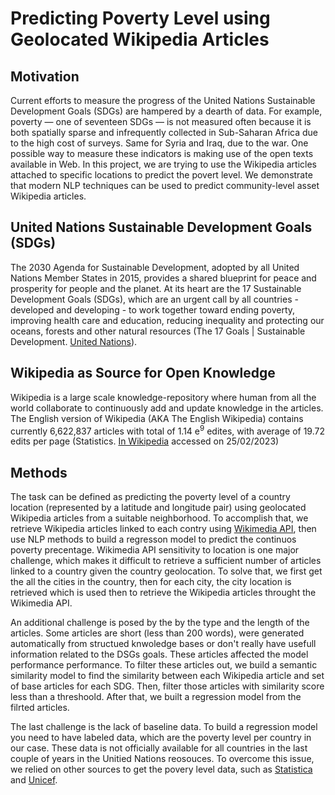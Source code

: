
Predicting Poverty Level using Geolocated Wikipedia Articles
==============

## Motivation
Current efforts to measure the progress of the United Nations Sustainable Development Goals (SDGs) are hampered by a dearth of data. 
For example, poverty — one of seventeen SDGs — is not measured often because it is both spatially sparse and infrequently collected in Sub-Saharan Africa due to the high cost of surveys.
Same for Syria and Iraq, due to the war. One possible way to measure these indicators is making use of the open texts available in Web.
In this project, we are trying to use the Wikipedia articles attached to specific locations to predict the povert level. 
We demonstrate that modern NLP techniques can be used to predict community-level asset Wikipedia articles.  

## United Nations Sustainable Development Goals (SDGs)
The 2030 Agenda for Sustainable Development, adopted by all United Nations Member States in 2015, provides a shared blueprint for peace and prosperity for people and the planet. At its heart are the 17 Sustainable Development Goals (SDGs), which are an urgent call by all countries - developed and developing - to work together toward ending poverty, improving health care and education, reducing inequality and protecting our oceans, forests and other natural resources (The 17 Goals | Sustainable Development. [United Nations](https://sdgs.un.org/goals)).

## Wikipedia as Source for Open Knowledge
Wikipedia is a large scale knowledge-repository where human from all the world collaborate to continuously add and update knowledge in the articles. The English version of Wikipedia (AKA The English Wikipedia) contains currently 6,622,837 articles with total of 1.14 e<sup>9</sup> edites, with average of 19.72 edits per page (Statistics. [In Wikipedia](https://en.wikipedia.org/wiki/Special:Statistics) accessed on 25/02/2023)

## Methods
The task can be defined as predicting the poverty level of a country location (represented by a latitude and longitude pair) using geolocated Wikipedia articles from a suitable neighborhood.
To accomplish that, we retrieve Wikipedia articles linked to each contry using [Wikimedia API](https://www.mediawiki.org/wiki/API:Main_page), then use NLP methods to build a regresson model to predict the continuos poverty precentage. Wikimedia API sensitivity to location is one major challenge, which makes it difficult to retrieve a sufficient number of articles linked to a country given the country geolocation. To solve that, we first get the all the cities in the country, then for each city, the city location is retrieved which is used then to retrieve the Wikipedia articles throught the Wikimedia API.

An additional challenge is posed by the by the type and the length of the articles. Some articles are short (less than 200 words), were generated automatically from structued knwoledge bases or don't really have usefull information related to the DSGs goals. These articles affected the model performance performance. To filter these articles out, we build a semantic similarity model to find the similarity between each Wikipedia article and set of base articles for each SDG. Then, filter those articles with similarity score less than a threshoold. After that, we built a regression model from the filrted articles.

The last challenge is the lack of baseline data. To build a regression model you need to have labeled data, which are the poverty level per country in our case. These data is not officially available for all countries in the last couple of years in the Unitied Nations reosouces. To overcome this issue, we relied on other sources to get the povery level data, such as [Statistica](https://www.statista.com/statistics/1237041/poverty-headcount-ratio-in-egypt) and [Unicef](https://www.unicef.org).
